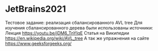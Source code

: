 # JetBrains2021
Тестовое задание: реализация сбалансированного AVL tree
 Для изучения сбалансированного дерева были использованы источники: 
Лекция https://youtu.be/jDM6_TnYIqE
Статья на Википедии https://en.wikipedia.org/wiki/AVL_tree
А так же упражнения на сайте https://www.geeksforgeeks.org/
